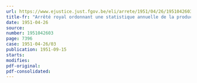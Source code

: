 ```yaml
---
url: https://www.ejustice.just.fgov.be/eli/arrete/1951/04/26/1951042603/justel
title-fr: "Arrêté royal ordonnant une statistique annuelle de la production des distilleries d'alcool et des levureries"
date: 1951-04-26
source:
number: 1951042603
page: 7396
case: 1951-04-26/03
publication: 1951-09-15
starts:
modifies:
pdf-original:
pdf-consolidated:
---
```


